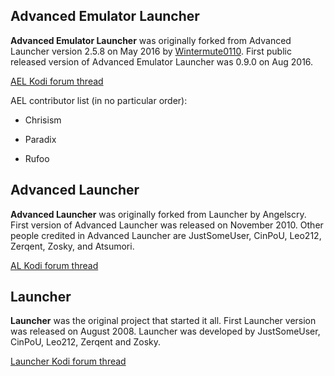 ## Advanced Emulator Launcher

**Advanced Emulator Launcher** was originally forked from Advanced Launcher 
version 2.5.8 on May 2016 by [Wintermute0110](mailto:wintermute0110@gmail.com). First
public released version of Advanced Emulator Launcher was 0.9.0 on Aug 2016.

[AEL Kodi forum thread](http://forum.kodi.tv/showthread.php?tid=287826)

AEL contributor list (in no particular order):

 * Chrisism

 * Paradix

 * Rufoo

## Advanced Launcher

**Advanced Launcher** was originally forked from Launcher by Angelscry. First version
of Advanced Launcher was released on November 2010. Other people credited in
Advanced Launcher are JustSomeUser, CinPoU, Leo212, Zerqent, Zosky, and Atsumori.

[AL Kodi forum thread](http://forum.kodi.tv/showthread.php?tid=85724)

## Launcher

**Launcher** was the original project that started it all. First Launcher version
was released on August 2008. Launcher was developed by JustSomeUser, CinPoU, 
Leo212, Zerqent and Zosky.

[Launcher Kodi forum thread](http://forum.kodi.tv/showthread.php?tid=35739)

